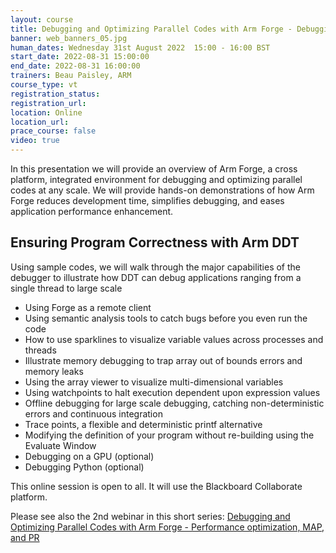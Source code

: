 ```yaml
---
layout: course
title: Debugging and Optimizing Parallel Codes with Arm Forge - Debugging and DDT
banner: web_banners_05.jpg
human_dates: Wednesday 31st August 2022  15:00 - 16:00 BST
start_date: 2022-08-31 15:00:00
end_date: 2022-08-31 16:00:00
trainers: Beau Paisley, ARM
course_type: vt
registration_status:
registration_url:
location: Online
location_url:
prace_course: false
video: true
---
```


In this presentation we will provide an overview of Arm Forge, a cross platform, integrated environment for debugging and optimizing parallel codes at any scale.   We will provide hands-on demonstrations of how Arm Forge reduces development time, simplifies debugging, and eases application performance enhancement.  

## Ensuring Program Correctness with Arm DDT

Using sample codes, we will walk through the major capabilities of the debugger to illustrate how DDT can debug applications ranging from a single thread to large scale 


-	Using Forge as a remote client
-	Using semantic analysis tools to catch bugs before you even run the code
-	How to use sparklines to visualize variable values across processes and threads
-	Illustrate memory debugging to trap array out of bounds errors and memory leaks
-	Using the array viewer to visualize multi-dimensional variables
-	Using watchpoints to halt execution dependent upon expression values
-	Offline debugging for large scale debugging, catching non-deterministic errors and continuous integration
-	Trace points, a flexible and deterministic printf alternative
-	Modifying the definition of your program without re-building using the Evaluate Window
-	Debugging on a GPU (optional)
-	Debugging Python (optional)



This online session is open to all. It will use the Blackboard Collaborate platform.


Please see also the 2nd webinar in this short series:
[Debugging and Optimizing Parallel Codes with Arm Forge - Performance optimization, MAP, and PR ](../220907-arm-forge-performance-map-pr-vt/)


<section id="service">
<!--
  <div class="row ">	

      <div class="col-xs-6 col-sm-4">
        <a class="ar2_linkbox ar2_linkbox-teal" 
          href="https://eu.bbcollab.com/guest/e81521aca75e430cb136f6355531afa2">
          <strong>Join Session</strong><br/>
          Join this online session in your browser
        </a>
      </div>

      <div class="col-xs-6 col-sm-4">
        <a class="ar2_linkbox ar2_linkbox-green" href="courses/"
           href="myevents.ics">
          <strong>Add to Calendar</strong><br/>
          Download ICS file to add this event to your calendar complete with join link
        </a>
      </div>

											
    </div>

-->



<h2><a name="video">Video</a></h2>


<div>

<iframe title="Video"  width="560" height="315" src="https://www.youtube.com/embed/FEqYrmPTdhM" frameborder="0" allow="accelerometer; autoplay; encrypted-media; gyroscope; picture-in-picture" allowfullscreen></iframe>

</div>





<section id="service">

    <div class="row ">	






      <div class="col-xs-6 col-sm-4">
        <a class="ar2_linkbox ar2_linkbox-green" href="courses/"
           href="ArmForgeBriefBP.pdf">
          <strong>Slides</strong><br/>
          Download pdf of the presentation.
        </a>
      </div>



      <div class="col-xs-6 col-sm-4">
        <a class="ar2_linkbox ar2_linkbox-green" href="courses/"
           href="ForgePresentationFollowup.docx">
          <strong>Follow up materials</strong><br/>
            Download in .docx format.
        </a>
      </div>

      <div class="col-xs-6 col-sm-4">
        <a class="ar2_linkbox ar2_linkbox-teal" href="courses/"
           href="https://docs.archer2.ac.uk/data-tools/arm-forge/">
          <strong>Arm Forge docs</strong><br/>
            On ARCHER2 Documentation site
        </a>
      </div>
										
    </div>

</section>


